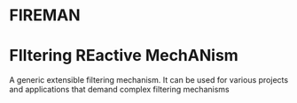 # FIREMAN	  
# FIltering REactive MechANism

A generic extensible filtering mechanism. It can be used for various projects and applications that demand complex filtering mechanisms
